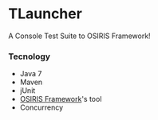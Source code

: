 # TLauncher
A Console Test Suite to OSIRIS Framework!

### Tecnology
- Java 7
- Maven
- jUnit
- [OSIRIS Framework](https://github.com/labtempo/osiris)'s tool
- Concurrency
